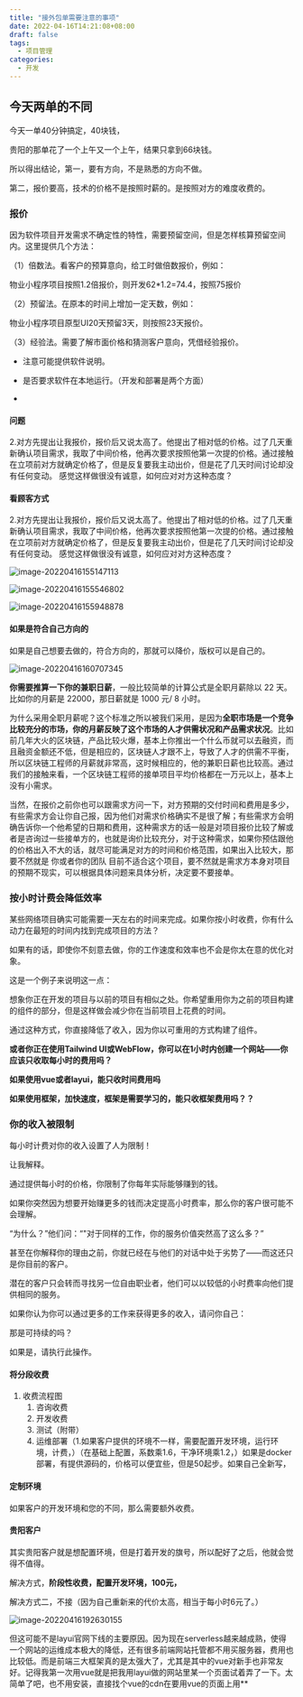 ```yaml
---
title: "接外包单需要注意的事项"
date: 2022-04-16T14:21:08+08:00
draft: false
tags:
  - 项目管理
categories:
  - 开发
---
```


## 今天两单的不同

今天一单40分钟搞定，40块钱，

贵阳的那单花了一个上午又一个上午，结果只拿到66块钱。

所以得出结论，第一，要有方向，不是熟悉的方向不做。

第二，报价要高，技术的价格不是按照时薪的。是按照对方的难度收费的。



### 报价

因为软件项目开发需求不确定性的特性，需要预留空间，但是怎样核算预留空间内。这里提供几个方法：

（1）倍数法。看客户的预算意向，给工时做倍数报价，例如：

物业小程序项目按照1.2倍报价，则开发62*1.2=74.4，按照75报价

（2）预留法。在原本的时间上增加一定天数，例如：

物业小程序项目原型UI20天预留3天，则按照23天报价。

（3）经验法。需要了解市面价格和猜测客户意向，凭借经验报价。



+ 注意可能提供软件说明。

+ 是否要求软件在本地运行。（开发和部署是两个方面）
+ 

#### 问题

2.对方先提出让我报价，报价后又说太高了。他提出了相对低的价格。过了几天重新确认项目需求，我取了中间价格，他再次要求按照他第一次提的价格。通过接触在立项前对方就确定价格了，但是反复要我主动出价，但是花了几天时间讨论却没有任何变动。
感觉这样做很没有诚意，如何应对对方这种态度？

#### 看顾客方式



2.对方先提出让我报价，报价后又说太高了。他提出了相对低的价格。过了几天重新确认项目需求，我取了中间价格，他再次要求按照他第一次提的价格。通过接触在立项前对方就确定价格了，但是反复要我主动出价，但是花了几天时间讨论却没有任何变动。
感觉这样做很没有诚意，如何应对对方这种态度？



![image-20220416155147113](https://s2.loli.net/2022/04/16/tdhCPwWxKzNeLFE.jpg)

![image-20220416155546802](https://s2.loli.net/2022/04/16/qEBTzS7fDFYLNwV.jpg)

![image-20220416155948878](https://s2.loli.net/2022/04/16/dJKApX6vRhxYUPM.jpg)

#### 如果是符合自己方向的

如果是自己想要去做的，符合方向的，那就可以降价，版权可以是自己的。

![image-20220416160707345](https://s2.loli.net/2022/04/16/jQhbDeJC8A7ZvEU.jpg)

**你需要推算一下你的兼职日薪**，一般比较简单的计算公式是全职月薪除以 22 天。比如你的月薪是 22000，那日薪就是 1000 元/ 8 小时。

为什么采用全职月薪呢？这个标准之所以被我们采用，是因为**全职市场是一个竞争比较充分的市场，你的月薪反映了这个市场的人才供需状况和产品需求状况**。比如前几年大火的区块链，产品比较火爆，基本上你推出一个什么币就可以去融资，而且融资金额还不低，但是相应的，区块链人才跟不上，导致了人才的供需不平衡，所以区块链工程师的月薪就非常高，这时候相应的，他的兼职日薪也比较高。通过我们的接触来看，一个区块链工程师的接单项目平均价格都在一万元以上，基本上没有小需求。

当然，在报价之前你也可以跟需求方问一下，对方预期的交付时间和费用是多少，有些需求方会让你自己报，因为他们对需求价格确实不是很了解；有些需求方会明确告诉你一个他希望的日期和费用，这种需求方的话一般是对项目报价比较了解或者是咨询过一些接单方的，也就是询价比较充分，对于这种需求，如果你预估跟他的价格出入不大的话，就尽可能满足对方的时间和价格范围，如果出入比较大，那要不然就是 你或者你的团队 目前不适合这个项目，要不然就是需求方本身对项目的预期不现实，可以根据具体问题来具体分析，决定要不要接单。

### 按小时计费会降低效率

某些网络项目确实可能需要一天左右的时间来完成。如果你按小时收费，你有什么动力在最短的时间内找到完成项目的方法？

如果有的话，即使你不刻意去做，你的工作速度和效率也不会是你太在意的优化对象。

这是一个例子来说明这一点：

想象你正在开发的项目与以前的项目有相似之处。你希望重用你为之前的项目构建的组件的部分，但是这样做会减少你在当前项目上花费的时间。

通过这种方式，你直接降低了收入，因为你以可重用的方式构建了组件。

**或者你正在使用Tailwind UI或WebFlow，你可以在1小时内创建一个网站——你应该只收取每小时的费用吗？**

**如果使用vue或者layui，能只收时间费用吗**

**如果使用框架，加快速度，框架是需要学习的，能只收框架费用吗？？**

### 你的收入被限制

每小时计费对你的收入设置了人为限制！

让我解释。

通过提供每小时的价格，你限制了你每年实际能够赚到的钱。

如果你突然因为想要开始赚更多的钱而决定提高小时费率，那么你的客户很可能不会理解。

“为什么？”他们问：“"对于同样的工作，你的服务价值突然高了这么多？”

甚至在你解释你的理由之前，你就已经在与他们的对话中处于劣势了——而这还只是你目前的客户。

潜在的客户只会转而寻找另一位自由职业者，他们可以以较低的小时费率向他们提供相同的服务。

如果你认为你可以通过更多的工作来获得更多的收入，请问你自己：

那是可持续的吗？

如果是，请执行此操作。



#### 将分段收费

1. 收费流程图
   1. 咨询收费
   2. 开发收费
   3. 测试（附带）
   4. 运维部署（1.如果客户提供的环境不一样，需要配置开发环境，运行环境，计费，）（在基础上配置，系数乘1.6，干净环境乘1.2，）如果是docker 部署，有提供源码的，价格可以便宜些，但是50起步。如果自己全新写，

#### 定制环境

如果客户的开发环境和您的不同，那么需要额外收费。



#### 贵阳客户

其实贵阳客户就是想配置环境，但是打着开发的旗号，所以配好了之后，他就会觉得不值得。

解决方式，**阶段性收费，配置开发环境，100元，**

解决方式二，不接（因为自己重新来的代价太高，相当于每小时6元了。）

![image-20220416192630155](https://s2.loli.net/2022/04/16/YyDxZVbQJ2USfsK.jpg)

但这可能不是layui官网下线的主要原因。因为现在serverless越来越成熟，使得一个网站的运维成本极大的降低，还有很多前端网站托管都不用买服务器，费用也比较低。而是前端三大框架真的是太强大了，尤其是其中的vue对新手也非常友好。记得我第一次用vue就是把我用layui做的网站里某一个页面试着弄了一下。太简单了吧，也不用安装，直接找个vue的cdn在要用vue的页面上用**<script>**标签引入，照着vue的示例代码一弄就搞定了。原本用layui很难弄的交互操作，用vue就这么轻轻松松搞定了。这么简单，，这就搞定啦，，可我明明还不会vue啊，我只是大致看了一下vue官网的开发文档啊，，我都还没看明白呀。



作者：写代码的产品兔
链接：https://www.zhihu.com/question/488668647/answer/2141061471
来源：知乎
著作权归作者所有。商业转载请联系作者获得授权，非商业转载请注明出处。
